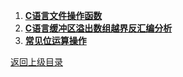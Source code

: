 1. [**C语言文件操作函数**](./../../2019/04/11/C语言文件操作函数/README.md)  
2. [**C语言缓冲区溢出数组越界反汇编分析**](./../../2019/04/11/C语言缓冲区溢出数组越界反汇编分析/README.md)  
3. [**常见位运算操作**](./../../2019/04/11/常见位运算操作/README.md)  

[返回上级目录](./../../README.md)
